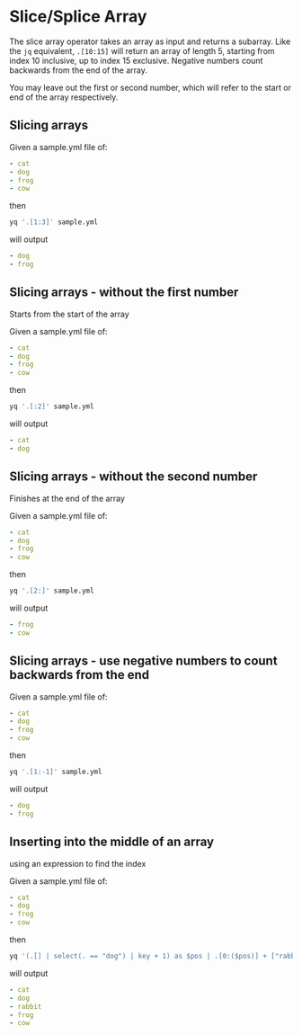 # Slice/Splice Array

The slice array operator takes an array as input and returns a subarray. Like the `jq` equivalent, `.[10:15]` will return an array of length 5, starting from index 10 inclusive, up to index 15 exclusive. Negative numbers count backwards from the end of the array.

You may leave out the first or second number, which will refer to the start or end of the array respectively.

## Slicing arrays
Given a sample.yml file of:
```yaml
- cat
- dog
- frog
- cow
```
then
```bash
yq '.[1:3]' sample.yml
```
will output
```yaml
- dog
- frog
```

## Slicing arrays - without the first number
Starts from the start of the array

Given a sample.yml file of:
```yaml
- cat
- dog
- frog
- cow
```
then
```bash
yq '.[:2]' sample.yml
```
will output
```yaml
- cat
- dog
```

## Slicing arrays - without the second number
Finishes at the end of the array

Given a sample.yml file of:
```yaml
- cat
- dog
- frog
- cow
```
then
```bash
yq '.[2:]' sample.yml
```
will output
```yaml
- frog
- cow
```

## Slicing arrays - use negative numbers to count backwards from the end
Given a sample.yml file of:
```yaml
- cat
- dog
- frog
- cow
```
then
```bash
yq '.[1:-1]' sample.yml
```
will output
```yaml
- dog
- frog
```

## Inserting into the middle of an array
using an expression to find the index

Given a sample.yml file of:
```yaml
- cat
- dog
- frog
- cow
```
then
```bash
yq '(.[] | select(. == "dog") | key + 1) as $pos | .[0:($pos)] + ["rabbit"] + .[$pos:]' sample.yml
```
will output
```yaml
- cat
- dog
- rabbit
- frog
- cow
```


